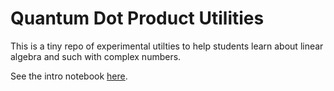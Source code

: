 Quantum Dot Product Utilities
=============================

This is a tiny repo of experimental utilties to help students learn
about linear algebra and such with complex numbers.

See the intro notebook [here](README.ipynb).

